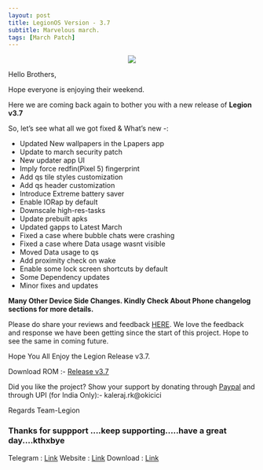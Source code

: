 ```yaml
---
layout: post
title: LegionOS Version - 3.7
subtitle: Marvelous march.
tags: [March Patch]
---
```


<p align="center">
<img  src="https://i.imgur.com/6qCMrc2.png">
</p>

Hello Brothers,

Hope everyone is enjoying their weekend. 

Here we are coming back again to bother you with a new release of **Legion v3.7**

So, let’s see what all we got fixed & What’s new -:

* <span class="highlight-red"> Updated New wallpapers in the Lpapers app </span>
* <span class="highlight-red"> Update to march security patch </span>
* <span class="highlight-red"> New updater app UI </span>
* <span class="highlight-red"> Imply force redfin(Pixel 5) fingerprint </span>
* <span class="highlight-red"> Add qs tile styles customization </span>
* <span class="highlight-red"> Add qs header customization </span>
* <span class="highlight-red"> Introduce Extreme battery saver </span>
* <span class="highlight-red"> Enable IORap by default </span>
* <span class="highlight-red"> Downscale high-res-tasks </span>
* <span class="highlight-red"> Update prebuilt apks </span>
* <span class="highlight-red"> Updated gapps to Latest March </span>
* <span class="highlight-red"> Fixed a case where bubble chats were crashing </span>
* <span class="highlight-red"> Fixed a case where Data usage wasnt visible </span>
* <span class="highlight-red"> Moved Data usage to qs </span>
* <span class="highlight-red"> Add proximity check on wake </span>
* <span class="highlight-red"> Enable some lock screen shortcuts by default </span>
* <span class="highlight-red"> Some Dependency updates </span>
* <span class="highlight-red"> Minor fixes and updates </span>

**Many Other Device Side Changes. Kindly Check About Phone changelog sections for more details.**


Please do share your reviews and feedback [HERE](https://sourceforge.net/projects/legionrom/reviews). We love the feedback and response we have been getting since the start of this project. Hope to see the same in coming future.

Hope You All Enjoy the Legion Release v3.7.

Download ROM :- [Release v3.7](https://sourceforge.net/projects/legionrom/files) 

Did you like the project? Show your support by donating through [Paypal](https://paypal.me/rajkale99) and  through UPI (for India Only):- kaleraj.rk@okicici

Regards
Team-Legion


### Thanks for suppport ....keep supporting.....have a great day....kthxbye

Telegram  : [Link](https://t.me/legionos)
Website    : [Link](https://legionos.org/)
Download : [Link](https://legionos.org/download.html)
